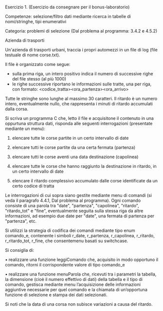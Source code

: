 Esercizio 1. (Esercizio da consegnare per il bonus-laboratorio)

Competenze: selezione/filtro dati mediante ricerca in tabelle di nomi/stringhe, tipi enumerativi

Categoria: problemi di selezione (Dal problema al programma: 3.4.2 e 4.5.2)

Azienda di trasporti

Un'azienda di trasporti urbani, traccia i propri automezzi in un file di log (file testuale di nome
corse.txt).

Il file è organizzato come segue:

- sulla prima riga, un intero positivo indica il numero di successive righe del file stesso (al più
  1000)
- le righe successive riportano le informazioni sulle tratte, una per riga, con formato:
  <codice_tratta><partenza><destinazione><data><ora_partenza><ora_arrivo><ritardo>

Tutte le stringhe sono lunghe al massimo 30 caratteri. Il ritardo è un numero intero, eventualmente
nullo, che rappresenta i minuti di ritardo accumulati dalla corsa.

Si scriva un programma C che, letto il file e acquisitone il contenuto in una oppurtuna struttura dati,
risponda alle seguenti interrogazioni (presentate mediante un menu):

1. elencare tutte le corse partite in un certo intervallo di date

2. elencare tutti le corse partite da una certa fermata (partenza)

3. elencare tutti le corse aventi una data destinazione (capolinea)

4. elencare tutte le corse che hanno raggiunto la destinazione in ritardo, in un certo intervallo di
   date

5. elencare il ritardo complessivo accumulato dalle corse identificate da un certo codice di tratta

Le interrogazioni di cui sopra siano gestite mediante menu di comandi (si veda il paragrafo 4.4.1,
Dal problema al programma). Ogni comando consiste di una parola tra "date", "partenza", "capolinea",
"ritardo", "ritardo_tot" e "fine", eventualmente seguita sulla stessa riga da altre informazioni, ad
esempio due date per "date", una fermata di partenza per "partenza", etc.

Si utilizzi la strategia di codifica dei comandi mediante tipo enum comando_e, contenente i simboli
r_date, r_partenza, r_capolinea, r_ritardo, r_ritardo_tot, r_fine, che consentemenu basati su
switchcase.

Si consiglia di:

• realizzare una funzione leggiComando che, acquisito in modo opportuno il comando, ritorni il
corrispondente valore di tipo comando_e

• realizzare una funzione menuParola che, ricevuti tra i parametri la tabella, la dimensione
(cioè il numero effettivo di dati) della tabella e il tipo di comando, gestisca mediante menu
l’acquisizione delle informazioni aggiuntive necessarie per quel comando e la chiamata di un’opportuna
funzione di selezione e stampa dei dati selezionati.

Si noti che la data di una corsa non subisce variazioni a causa del ritardo.
